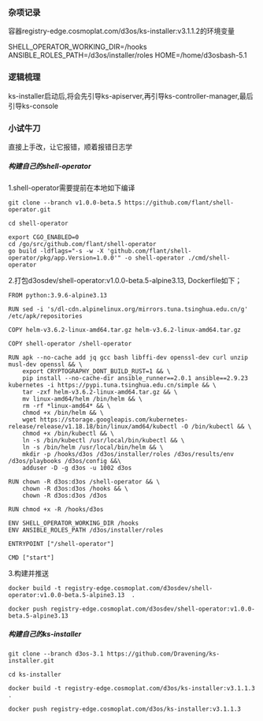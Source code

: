 ### 杂项记录

容器registry-edge.cosmoplat.com/d3os/ks-installer:v3.1.1.2的环境变量

SHELL_OPERATOR_WORKING_DIR=/hooks
ANSIBLE_ROLES_PATH=/d3os/installer/roles
HOME=/home/d3osbash-5.1

### 逻辑梳理

ks-installer启动后,将会先引导ks-apiserver,再引导ks-controller-manager,最后引导ks-console

### 小试牛刀

直接上手改，让它报错，顺着报错日志学

##### 构建自己的shell-operator

1.shell-operator需要提前在本地如下编译

```
git clone --branch v1.0.0-beta.5 https://github.com/flant/shell-operator.git
```

```
cd shell-operator
```

```
export CGO_ENABLED=0
cd /go/src/github.com/flant/shell-operator
go build -ldflags="-s -w -X 'github.com/flant/shell-operator/pkg/app.Version=1.0.0'" -o shell-operator ./cmd/shell-operator
```

2.打包d3osdev/shell-operator:v1.0.0-beta.5-alpine3.13, Dockerfile如下；

```
FROM python:3.9.6-alpine3.13

RUN sed -i 's/dl-cdn.alpinelinux.org/mirrors.tuna.tsinghua.edu.cn/g' /etc/apk/repositories

COPY helm-v3.6.2-linux-amd64.tar.gz helm-v3.6.2-linux-amd64.tar.gz

COPY shell-operator /shell-operator

RUN apk --no-cache add jq gcc bash libffi-dev openssl-dev curl unzip musl-dev openssl && \
    export CRYPTOGRAPHY_DONT_BUILD_RUST=1 && \
    pip install --no-cache-dir ansible_runner==2.0.1 ansible==2.9.23 kubernetes -i https://pypi.tuna.tsinghua.edu.cn/simple && \
    tar -zxf helm-v3.6.2-linux-amd64.tar.gz && \
    mv linux-amd64/helm /bin/helm && \
    rm -rf *linux-amd64* && \
    chmod +x /bin/helm && \
    wget https://storage.googleapis.com/kubernetes-release/release/v1.18.18/bin/linux/amd64/kubectl -O /bin/kubectl && \
    chmod +x /bin/kubectl && \
    ln -s /bin/kubectl /usr/local/bin/kubectl && \
    ln -s /bin/helm /usr/local/bin/helm && \
    mkdir -p /hooks/d3os /d3os/installer/roles /d3os/results/env /d3os/playbooks /d3os/config &&\
    adduser -D -g d3os -u 1002 d3os

RUN chown -R d3os:d3os /shell-operator && \
    chown -R d3os:d3os /hooks && \
    chown -R d3os:d3os /d3os

RUN chmod +x -R /hooks/d3os

ENV SHELL_OPERATOR_WORKING_DIR /hooks
ENV ANSIBLE_ROLES_PATH /d3os/installer/roles

ENTRYPOINT ["/shell-operator"]

CMD ["start"]
```

3.构建并推送

```
docker build -t registry-edge.cosmoplat.com/d3osdev/shell-operator:v1.0.0-beta.5-alpine3.13  .
```

```
docker push registry-edge.cosmoplat.com/d3osdev/shell-operator:v1.0.0-beta.5-alpine3.13
```

##### 构建自己的ks-installer

```
git clone --branch d3os-3.1 https://github.com/Dravening/ks-installer.git
```

```
cd ks-installer
```

```
docker build -t registry-edge.cosmoplat.com/d3os/ks-installer:v3.1.1.3  .
```

```
docker push registry-edge.cosmoplat.com/d3os/ks-installer:v3.1.1.3
```
